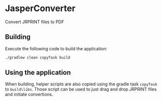 # JasperConverter

Convert JRPRINT files to PDF

## Building

Execute the following code to build the application:

```bash
./gradlew clean copyTask build
```

## Using the application

When building, helper scripts are also copied using the gradle task `copyTask` to `build\libs`. Those script can be used to just drag and drop JRPRINT files and initiate convertions.
